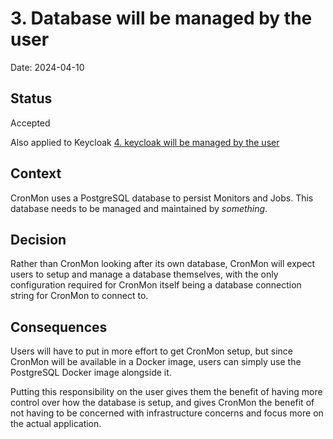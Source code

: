 # 3. Database will be managed by the user

Date: 2024-04-10

## Status

Accepted

Also applied to Keycloak [4. keycloak will be managed by the user](0004-keycloak-managed-by-user.md)

## Context

CronMon uses a PostgreSQL database to persist Monitors and Jobs. This database needs to be managed
and maintained by *something*.

## Decision

Rather than CronMon looking after its own database, CronMon will expect users to setup and manage a
database themselves, with the only configuration required for CronMon itself being a database
connection string for CronMon to connect to.

## Consequences

Users will have to put in more effort to get CronMon setup, but since CronMon will be available in
a Docker image, users can simply use the PostgreSQL Docker image alongside it.

Putting this responsibility on the user gives them the benefit of having more control over how the
database is setup, and gives CronMon the benefit of not having to be concerned with infrastructure
concerns and focus more on the actual application.
